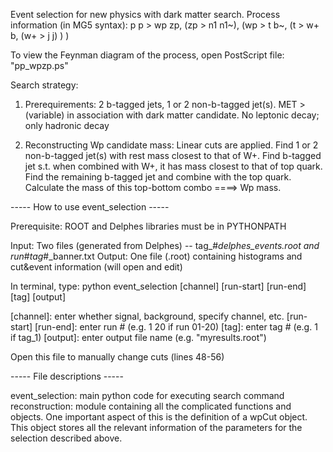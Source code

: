 Event selection for new physics with dark matter search.
Process information (in MG5 syntax):
p p > wp zp, (zp > n1 n1~), (wp > t b~, (t > w+ b, (w+ > j j) ) )

To view the Feynman diagram of the process, open PostScript file: "pp_wpzp.ps"

Search strategy:
1. Prerequirements:
   2 b-tagged jets, 1 or 2 non-b-tagged jet(s).
   MET > (variable) in association with dark matter candidate.
   No leptonic decay; only hadronic decay

2. Reconstructing Wp candidate mass:
   Linear cuts are applied.
   Find 1 or 2 non-b-tagged jet(s) with rest mass closest to that of W+.
   Find b-tagged jet s.t. when combined with W+, it has mass closest to that of top quark.
   Find the remaining b-tagged jet and combine with the top quark.
   Calculate the mass of this top-bottom combo ====> Wp mass.


----- How to use event_selection -----

Prerequisite: ROOT and Delphes libraries must be in PYTHONPATH

Input: Two files (generated from Delphes) -- tag_#_delphes_events.root and run_#_tag_#_banner.txt
Output: One file (.root) containing histograms and cut&event information
        (will open and edit)

In terminal, type:
python event_selection [channel] [run-start] [run-end] [tag] [output]

[channel]: enter whether signal, background, specify channel, etc.
[run-start] [run-end]: enter run # (e.g. 1 20  if run 01-20)
[tag]: enter tag # (e.g. 1 if tag_1)
[output]: enter output file name (e.g. "myresults.root")

Open this file to manually change cuts (lines 48-56)

----- File descriptions -----

event_selection: main python code for executing search command
reconstruction: module containing all the complicated functions and objects. One important aspect of this is the definition of a wpCut object. This object stores all the relevant information of the parameters for the selection described above.
